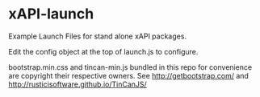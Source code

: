 # xAPI-launch
Example Launch Files for stand alone xAPI packages.

Edit the config object at the top of launch.js to configure. 

bootstrap.min.css and tincan-min.js bundled in this repo for convenience are copyright their respective owners. See http://getbootstrap.com/ and http://rusticisoftware.github.io/TinCanJS/
